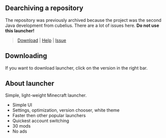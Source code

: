 ## Dearchiving a repository
The repository was previously archived because the project was the second Java development from cubelius. There are a lot of issues here. **Do not use this launcher!**

> [Download](https://github.com/Frogdream/Frogdream-Launcher/releases) | [Help](https://discord.com/invite/52P7esPQ6Q) | [Issue](https://discord.com/invite/52P7esPQ6Q)

## Downloading
If you want to download launcher, click on the version in the right bar.

## About launcher
Simple, light-weight Minecraft launcher.
- Simple UI
- Settings, optimization, version chooser, white theme
- Faster then other popular launchers
- Quickest account switching
- 30 mods
- No ads
